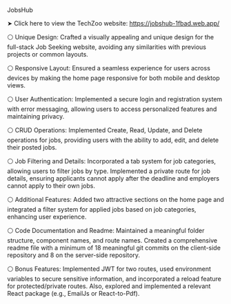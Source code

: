 JobsHub 

➤ Click here to view the TechZoo website: https://jobshub-1fbad.web.app/

⚪ Unique Design: Crafted a visually appealing and unique design for the full-stack Job Seeking website, avoiding any similarities with previous projects or common layouts.

⚪ Responsive Layout: Ensured a seamless experience for users across devices by making the home page responsive for both mobile and desktop views.

⚪ User Authentication: Implemented a secure login and registration system with error messaging, allowing users to access personalized features and maintaining privacy.

⚪ CRUD Operations: Implemented Create, Read, Update, and Delete operations for jobs, providing users with the ability to add, edit, and delete their posted jobs.

⚪ Job Filtering and Details: Incorporated a tab system for job categories, allowing users to filter jobs by type. Implemented a private route for job details, ensuring applicants cannot apply after the deadline and employers cannot apply to their own jobs.

⚪ Additional Features: Added two attractive sections on the home page and integrated a filter system for applied jobs based on job categories, enhancing user experience.

⚪ Code Documentation and Readme: Maintained a meaningful folder structure, component names, and route names. Created a comprehensive readme file with a minimum of 18 meaningful git commits on the client-side repository and 8 on the server-side repository.

⚪ Bonus Features: Implemented JWT for two routes, used environment variables to secure sensitive information, and incorporated a reload feature for protected/private routes. Also, explored and implemented a relevant React package (e.g., EmailJs or React-to-Pdf).